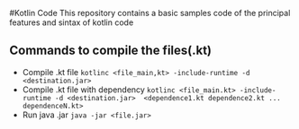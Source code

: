 #Kotlin Code
This repository contains a basic samples code of the principal features and sintax of kotlin code 

## Commands to compile the files(.kt)
- Compile .kt file 
	`kotlinc <file_main,kt> -include-runtime -d <destination.jar>` 
- Compile .kt file with dependency
	`kotlinc <file_main.kt> -include-runtime -d <destination.jar>  <dependence1.kt dependence2.kt ... dependenceN.kt>` 
- Run java .jar
	`java -jar <file.jar>`

